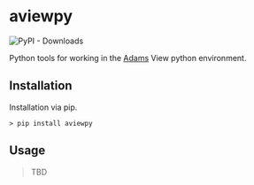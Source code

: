 # aviewpy
![PyPI - Downloads](https://img.shields.io/pypi/dm/aviewpy)

Python tools for working in the [Adams](http://bit.ly/41Is9jf) View python environment.

## Installation

Installation via pip.
```
> pip install aviewpy
```

## Usage
> TBD
